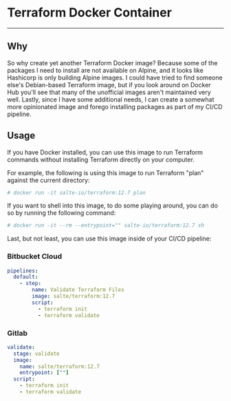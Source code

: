 # Terraform Docker Container
---
## Why
So why create yet another Terraform Docker image?  Because some of the packages I need to install are not available on Alpine, and it looks like Hashicorp is only building Alpine images. I could have tried to find someone else's Debian-based Terraform image, but if you look around on Docker Hub you'll see that many of the unofficial images aren't maintained very well.  Lastly, since I have some additional needs, I can create a somewhat more opinionated image and forego installing packages as part of my CI/CD pipeline.

## Usage

If you have Docker installed, you can use this image to run Terraform commands without installing Terraform directly on your computer.

For example, the following is using this image to run Terraform "plan" against the current directory:

```bash
# docker run -it salte-io/terraform:12.7 plan
```

If you want to shell into this image, to do some playing around, you can do so by running the following command:

```bash
# docker run -it --rm --entrypoint="" salte-io/terraform:12.7 sh
```

Last, but not least, you can use this image inside of your CI/CD pipeline:

### Bitbucket Cloud
```YAML
pipelines:
  default:
    - step:
        name: Validate Terraform Files
        image: salte/terraform:12.7
        script:
          - terraform init
          - terraform validate
```
### Gitlab
```YAML
validate:
  stage: validate
  image:
    name: salte/terraform:12.7
    entrypoint: [""]
  script:
    - terraform init
    - terraform validate
```
